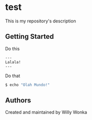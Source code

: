 # test

This is my repository's description

## Getting Started

Do this

<!-- replacer_start -->

```
---
Lalala!
---
```

<!-- replacer_stop -->

Do that

```bash
$ echo "Olah Mundo!"
```

## Authors

Created and maintained by Willy Wonka
